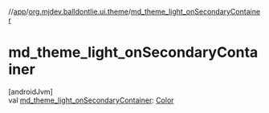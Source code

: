 //[app](../../index.md)/[org.mjdev.balldontlie.ui.theme](index.md)/[md_theme_light_onSecondaryContainer](md_theme_light_on-secondary-container.md)

# md_theme_light_onSecondaryContainer

[androidJvm]\
val [md_theme_light_onSecondaryContainer](md_theme_light_on-secondary-container.md): [Color](https://developer.android.com/reference/kotlin/androidx/compose/ui/graphics/Color.html)

